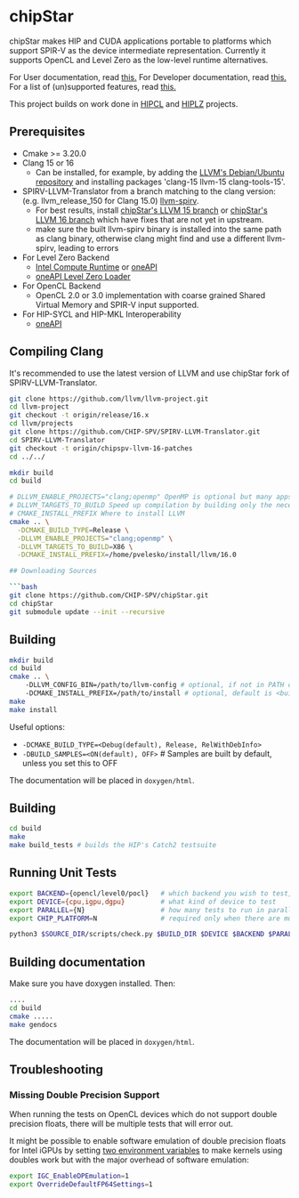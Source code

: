 # chipStar

chipStar makes HIP and CUDA applications portable to platforms which support
SPIR-V as the device intermediate representation. Currently it supports
OpenCL and Level Zero as the low-level runtime alternatives.

For User documentation, read [this.](docs/Using.md)
For Developer documentation, read [this.](docs/Development.md)
For a list of (un)supported features, read [this.](docs/Features.md)

This project builds on work done in [HIPCL](https://github.com/cpc/hipcl) and
[HIPLZ](https://github.com/jz10/anl-gt-gpu/) projects.

## Prerequisites

* Cmake >= 3.20.0
* Clang 15 or 16
  * Can be installed, for example, by adding the [LLVM's Debian/Ubuntu repository](https://apt.llvm.org/) and installing packages 'clang-15 llvm-15 clang-tools-15'.
* SPIRV-LLVM-Translator from a branch matching to the clang version:
  (e.g. llvm\_release\_150 for Clang 15.0)
  [llvm-spirv](https://github.com/KhronosGroup/SPIRV-LLVM-Translator).
  * For best results, install [chipStar's LLVM 15 branch](https://github.com/CHIP-SPV/SPIRV-LLVM-Translator/tree/chipspv-llvm-15-patches) or [chipStar's LLVM 16 branch](https://github.com/CHIP-SPV/SPIRV-LLVM-Translator/tree/chipspv-llvm-16-patches) which have fixes that are not yet in upstream.
  * make sure the built llvm-spirv binary is installed into the same path as clang binary, otherwise clang might find and use a different llvm-spirv, leading to errors
* For Level Zero Backend
  * [Intel Compute Runtime](https://github.com/intel/compute-runtime) or [oneAPI](https://www.intel.com/content/www/us/en/developer/tools/oneapi/base-toolkit-download.html)
  * [oneAPI Level Zero Loader](https://github.com/oneapi-src/level-zero/releases)
* For OpenCL Backend
  * OpenCL 2.0 or 3.0 implementation with coarse grained Shared Virtual Memory and SPIR-V input supported.
* For HIP-SYCL and HIP-MKL Interoperability
  * [oneAPI](https://www.intel.com/content/www/us/en/developer/tools/oneapi/base-toolkit-download.html)

## Compiling Clang

It's recommended to use the latest version of LLVM and use chipStar fork of SPIRV-LLVM-Translator.
```bash
git clone https://github.com/llvm/llvm-project.git
cd llvm-project
git checkout -t origin/release/16.x
cd llvm/projects
git clone https://github.com/CHIP-SPV/SPIRV-LLVM-Translator.git
cd SPIRV-LLVM-Translator
git checkout -t origin/chipspv-llvm-16-patches
cd ../../

mkdir build
cd build

# DLLVM_ENABLE_PROJECTS="clang;openmp" OpenMP is optional but many apps use it
# DLLVM_TARGETS_TO_BUILD Speed up compilation by building only the necessary CPU host target
# CMAKE_INSTALL_PREFIX Where to install LLVM
cmake .. \
  -DCMAKE_BUILD_TYPE=Release \
  -DLLVM_ENABLE_PROJECTS="clang;openmp" \
  -DLLVM_TARGETS_TO_BUILD=X86 \
  -DCMAKE_INSTALL_PREFIX=/home/pvelesko/install/llvm/16.0 

```

```bash
## Downloading Sources

```bash
git clone https://github.com/CHIP-SPV/chipStar.git
cd chipStar
git submodule update --init --recursive
```

## Building

```bash
mkdir build
cd build
cmake .. \ 
    -DLLVM_CONFIG_BIN=/path/to/llvm-config # optional, if not in PATH or if only versioned binary is available i.e. llvm-config-16
    -DCMAKE_INSTALL_PREFIX=/path/to/install # optional, default is <build_dir>/install
make
make install
```

Useful options:
 * `-DCMAKE_BUILD_TYPE=<Debug(default), Release, RelWithDebInfo>`
 * `-DBUILD_SAMPLES=<ON(default), OFF>` # Samples are built by default, unless you set this to OFF

The documentation will be placed in `doxygen/html`.

## Building

```bash
cd build
make
make build_tests # builds the HIP's Catch2 testsuite
```

## Running Unit Tests

```bash
export BACKEND={opencl/level0/pocl}   # which backend you wish to test, "pocl" = PoCL OpenCL runtime, "opencl" = any other OpenCL runtime
export DEVICE={cpu,igpu,dgpu}         # what kind of device to test
export PARALLEL={N}                   # how many tests to run in parallel
export CHIP_PLATFORM=N                # required only when there are multiple OpenCL platforms present on the system

python3 $SOURCE_DIR/scripts/check.py $BUILD_DIR $DEVICE $BACKEND $PARALLEL 1
```

## Building documentation

Make sure you have doxygen installed. Then:

```bash
....
cd build
cmake .....
make gendocs
```

The documentation will be placed in `doxygen/html`.

## Troubleshooting

### Missing Double Precision Support

When running the tests on OpenCL devices which do not support double precision floats,
there will be multiple tests that will error out.

It might be possible to enable software emulation of double precision floats for
Intel iGPUs by setting [two environment variables](https://github.com/intel/compute-runtime/blob/master/opencl/doc/FAQ.md#feature-double-precision-emulation-fp64) to make kernels using doubles work but with the major
overhead of software emulation:

```bash
export IGC_EnableDPEmulation=1
export OverrideDefaultFP64Settings=1
```
